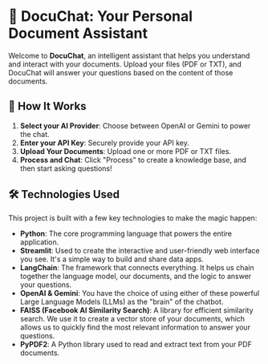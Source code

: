 # 📄 DocuChat: Your Personal Document Assistant

Welcome to **DocuChat**, an intelligent assistant that helps you understand and interact with your documents. Upload your files (PDF or TXT), and DocuChat will answer your questions based on the content of those documents.

## 🚀 How It Works

1.  **Select your AI Provider**: Choose between OpenAI or Gemini to power the chat.
2.  **Enter your API Key**: Securely provide your API key.
3.  **Upload Your Documents**: Upload one or more PDF or TXT files.
4.  **Process and Chat**: Click "Process" to create a knowledge base, and then start asking questions!

## 🛠️ Technologies Used

This project is built with a few key technologies to make the magic happen:

*   **Python**: The core programming language that powers the entire application.
*   **Streamlit**: Used to create the interactive and user-friendly web interface you see. It's a simple way to build and share data apps.
*   **LangChain**: The framework that connects everything. It helps us chain together the language model, our documents, and the logic to answer your questions.
*   **OpenAI & Gemini**: You have the choice of using either of these powerful Large Language Models (LLMs) as the "brain" of the chatbot.
*   **FAISS (Facebook AI Similarity Search)**: A library for efficient similarity search. We use it to create a vector store of your documents, which allows us to quickly find the most relevant information to answer your questions.
*   **PyPDF2**: A Python library used to read and extract text from your PDF documents.